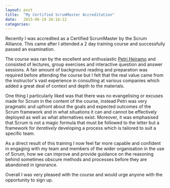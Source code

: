 ```yaml
---
layout: post
title:  "My Certified ScrumMaster Accreditation"
date:   2015-06-19 20:16:12
categories: 
---
```


Recently I was accredited as a Certified ScrumMaster by the Scrum Alliance. This came after I attended a 2 day training course and successfully passed an examination. 

The course was ran by the excellent and enthusiastic [Petri Heiramo](http://futurice.com/people/petri-heiramo) and consisted of lectures, group exercises and interactive question and answer sessions. A fair amount of background reading and preparation was required before attending the course but I felt that the real value came from the instructor's vast experience in consulting at various companies which added a great deal of context and depth to the materials.

One thing I particularly liked was that there was no evangelising or excuses made for Scrum in the content of the course, instead Petri was very pragmatic and upfront about the goals and expected outcomes of the Scrum framework and in what situations it can and cannot be effectively deployed as well as what alternatives exist. Moreover, it was emphasised that Scrum is not a magic formula that must be followed to the letter but a framework for *iteratively* developing a process which is tailored to suit a specific team.

As a direct result of this training I now feel far more capable and confident in engaging with my team and members of the wider organisation in the use of Scrum, how we can improve and provide guidance on the reasoning behind sometimes obscure methods and processes before they are abandoned in ignorance.

Overall I was very pleased with the course and would urge anyone with the opportunity to sign up.
